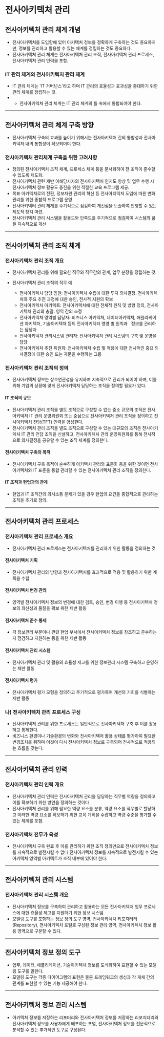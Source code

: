 # 전사아키텍처 관리

## 전사아키텍처 관리 체계 개념
- 전사아키텍처를 도입함에 있어 아키텍처 정보를 정확하게 구축하는 것도 중요하지만, 정보를 관리하고 활용할 수 있는 체계를 정립하는 것도 중요하다.
- 전사아키텍처 관리 체계는 전사아키텍처 관리 조직, 전사아키텍처 관리 프로세스, 전사아키텍처 관리 인력을 포함.

### IT 관리 체계와 전사아키텍처 관리 체계
- IT 관리 체계는 'IT 거버넌스'라고 하며 IT 관리의 효율성과 효과성을 중대하기 위한 관리 체계를 정립하는 것.
- - 전사아키텍처 관리 체계는 IT 관리 체계의 틀 속에서 통합되어야 한다.

---

## 전사아키텍처 관리 체계 구축 방향
- 전사아키텍처 구축의 효과를 높이기 위해서는 전사아키텍처 간의 통합성과 전사아키텍처 내의 통합성이 확보되어야 한다.

### 전사아키택처 관리체계 구축을 위한 고려사항
- 정의된 전사아키텍처 조직 체계, 프로세스 체계 등을 문서화하여 전 조직이 준수할 수 있도록 제도화.
- 전사아키텍처 관련 제반 이해당사자의 전사아키텍처 인지도 향상 및 업무 수행 시 전사아키텍처 정보 활용도 증진을 위한 적절한 교육 프로그램 제공.
- 목표 아키텍처로의 전환, 정보자원 관리의 혁신 등 전사아티텍처 도입에 따른 변화 관리를 위한 종합적 프로그램 운영
- 전사아키텍터 관리 체계를 주기적으로 점검하여 개선점을 도출하여 반영할 수 있는 제도적 장치 마련.
- 전사아키텍처 관리 시스템을 활용도와 만족도를 주기적으로 점검하여 시스템의 품질 지속적으로 개선

---

## 전사아키텍처 관리 조직 체계

### 전사아키텍처 관리 조직 개요
- 전사아키텍처 관리를 위해 필요한 직무와 직무간의 관계, 업무 분장을 정립하는 것.

- 전사아키텍처 관리 조직의 직무 예
  - 전사아키텍처 담당 임원: 전사아키텍처 수립에 대한 투자 의사결정. 전사아키텍처의 주요 추진 과정에 대한 승인, 전사적 지원의 확보
  - 전사아키텍처 아키텍트: 전사아키텍처에 대한 전체적 원칙 및 방향 정의, 전사아키텍처 관리의 총괄. 영역 간의 조정
  - 전사아키텍처 영역별 담당자: 비즈니스 아키텍처, 데이터아키텍처, 애플리케이션 아키텍처, 기술아키텍처 등의 전사아키텍터 영영 별 원칙과   정보를 관리하는 담당자
  - 전사아키텍처 관리시스템 관리자: 전사아키텍처 관리 시스템의 구축 및 운영을 담당
  - 전사아키텍처 추진 위원회: 전사아키텍처 수립 및 적용에 대한 전사적인 중요 의사결정에 대한 승인 또는 자문을 수행하는 그룹


### 전사아키텍처 관리 조직의 정의
- 전사아키텍처 정보는 상호연관성을 유지하며 지속적으로 관리가 되어야 하며, 이를 위해 기업의 상황에 맞게 전사아키텍처 담당하는 조직을 정의할 필요가 있다.

#### IT 조직의 규모
- 전사아키텍처 관리 조직을 별도 조직으로 구성할 수 없는 중소 규모의 조직은 전사아키텍처 IT 관리 운영위원회 또는 중심으로 전사아키텍처 관리 조직을 정의하고 전사아키텍처 전담(TFT) 인력을 양성한다.
- 전사아키텍처 관리 조직을 별도 조직으로 구성할 수 있는 대규모의 조직은 전사아키텍처 IT 관리 전담 조직을 신설하고, 전사아키텍처 관리 운영위원회를 통해 전사적으로 의사결정을 공유할 수 있는 조직 체계를 정의한다. 

#### 전사아키텍처 구축의 목적
- 전사아키텍처 구축 목적이 순수하게 아키텍처 관리와 표준화 등을 위한 것이면 전사 아키텍처와 IT 표준을 통합 관리할 수 있는 전사아키텍처 관리 조직을 정의한다.

#### IT 조직과 현업과의 관계
- 현업과 IT 조직간의 의사소통 문제가 있을 경우 현업의 요건을 종합적으로 관리하는 조직을 추가로 정의.

---

## 전사아키텍처 관리 프로세스
### 전사아키텍처 관리 프로세스 개요
- 전사아키텍처 관리 프로세스는 전사아키텍처를 관리하기 위한 활동을 정의하는 것

#### 전사아키텍처 기획
- 전사아키텍처 관리의 방향과 전사아키텍처를 효과적으로 적용 및 활용하기 위한 계획을 수립

#### 전사아키텍처 변경 관리
- 영역별 전사아키텍처 정보의 변경에 대한 검토, 승인, 변경 이행 등 전사아키텍처 정보의 최신성과 품질을 확보 위한 제반 활동

#### 전사아키텍처 준수 통제
- 각 정보관리 부문이나 관련 현업 부서에서 전사아키텍처 정보를 참조하고 준수하는지 점검하고 지원하는 등을 위한 제반 활동

#### 전사아키텍처 관리 시스템
- 전사아키텍처 관리 및 활용의 효율성 제고를 위한 정보관리 시스템 구축하고 운영하는 제반 활동

#### 전사아키텍처 평가
- 전사아키텍처 평가 모형을 정의하고 주기적으로 평가하여 개선의 기회를 식별하는 제반 활동

### 나) 전사아키텍처 관리 프로세스 구성
- 전사아키텍처 관리를 위한 프로세스는 일반적으로 전사아키텍처 구축 후 이를 활용하고 통제한다.
- 비즈니스 환경이나 기술환경의 변화와 전사아키텍처 활용 상태를 평가하여 필요한 변경조치를 취하며 이것이 다시 전사아키텍처 정보로 구축되어 전사적으로 적용되는 흐름을 갖는다.

---

## 전사아키텍처 관리 인력

### 전사아키텍처 관리 인력 개요
- 전사아키텍처 관리 인력은 전사아키텍처 관리를 담당하는 직무별 역량을 정의하고 이를 확보하기 위한 방안을 정의하는 것이다 
- 전사아키텍처 관리를 위해 필요한 역량 요소를 분류, 역량 요소를 직무별로 할당하고 이러한 역량 요소를 확보하기 위한 교육 계획을 수립하고 역량 수준을 평가할 수 있는 체계를 포함.

### 전사아키텍처 전무가 육성
- 전사아키텍처 구축 완료 후 이를 관리하기 위한 조직 정의만으로 전사아키텍처 정보를 지속적으로 발전시킬 수 없다 전사아키텍처 정보를 지속적으로 발전시킬 수 있는 아키텍처 영역별 아키텍트가 조직 내부에 있어야 한다.

---

## 전사아키텍처 관리 시스템
### 전사아키텍처 관리 시스템 개요
- 전사아키텍처 정보를 구축하여 관리하고 활용하는 모든 전사아키텍처 업무 프로세스에 대한 효율성 제고를 지원하기 위한 정보 시스템.
- 모델링 도구를 포함하는 정보 정의 도구 영역, 전사아키텍처 리포지터리(Repository), 전사아키텍처 포털로 구성된 정보 관리 영역, 전사아키텍처 정보 활용 영역으로 구분할 수 있다.

---

## 전사아키텍처 정보 정의 도구
- 업무, 데이터, 애플리케이션, 기술아키텍처 정보를 도식화하여 표현할 수 있는 모델링 도구를 말한다.
- 모델링 도구는 각종 다이어그램의 표현은 물론 프레임워크의 생성과 각 개체 간의 관계를 표현할 수 있는 기능 제공해야 한다.

---

## 전사아키텍처 정보 관리 시스템
- 아키텍처 정보를 저장하는 리포터리와 전사아키텍처 정보를 저장하는 리포지터리와 전사아키텍처 정보를 사용자에게 배포하는 포털, 전사아키텍처 정보를 전문적으로 분석할 수 있는 추가적인 도구로 구성된다.


